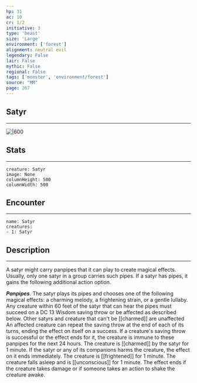 ```yaml
---
hp: 31
ac: 10
cr: 1/2
initiative: 3
type: 'beast'    
size: 'Large'
environment: ['forest']
alignment: neutral evil
legendary: False
lair: False
mythic: False
regional: False
tags: ['monster', 'environment/forest']
source: "MM"
page: 267
---
```


## Satyr
---

![|600](D:/Program%20Files/5e.tools/img/bestiary/MM/Satyr.jpg)

## Stats
---

```statblock
creature: Satyr
image: None
columnHeight: 500
columnWidth: 500
```

## Encounter
---

```encounter-table
name: Satyr
creatures:
- 1: Satyr
```

## Description
---


A satyr might carry panpipes that it can play to create magical effects. Usually, only one satyr in a group carries such pipes. If a satyr has pipes, it gains the following additional action option.

**_Panpipes_**. The satyr plays its pipes and chooses one of the following magical effects: a charming melody, a frightening strain, or a gentle lullaby. Any creature within 60 feet of the satyr that can hear the pipes must succeed on a DC 13 Wisdom saving throw or be affected as described below. Other satyrs and creature that can't be [[charmed]] are unaffected
An affected creature can repeat the saving throw at the end of each of its turns, ending the effect on itself on a success. If a creature's saving throw is successful or the effect ends for it, the creature is immune to these panpipes for the next 24 hours.
The creature is [[charmed]] by the satyr for 1 minute. If the satyr or any of its companions harms the creature, the effect on it ends immediately.
The creature is [[frightened]] for 1 minute.
The creature falls asleep and is [[unconscious]] for 1 minute. The effect ends if the creature takes damage or if someone takes an action to shake the creature awake.



